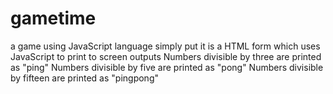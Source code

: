 # gametime
a game using JavaScript language
simply put it is a HTML form which uses JavaScript to print to screen outputs 
Numbers divisible by three are printed as "ping"
Numbers divisible by five are printed as "pong"
Numbers divisible by fifteen are printed as "pingpong"
